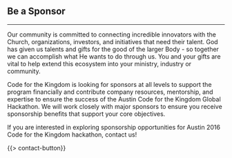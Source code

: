 ## Be a Sponsor
---

Our community is committed to connecting incredible innovators with the Church, organizations, investors, and initiatives that need their talent. God has given us talents and gifts for the good of the larger Body - so together we can accomplish what He wants to do through us. You and your gifts are vital to help extend this ecosystem into your ministry, industry or community.

Code for the Kingdom is looking for sponsors at all levels to support the program financially and contribute company resources, mentorship, and expertise to ensure the success of the Austin Code for the Kingdom Global Hackathon.  We will work closely with major sponsors to ensure you receive sponsorship benefits that support your core objectives. 

If you are interested in exploring sponsorship opportunities for Austin 2016 Code for the Kingdom hackathon, contact us!

{{> contact-button}}
